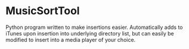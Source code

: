 # MusicSortTool
Python program written to make insertions easier. Automatically adds to iTunes upon insertion into underlying directory list, but can easily be modified to insert into a media player of your choice.
